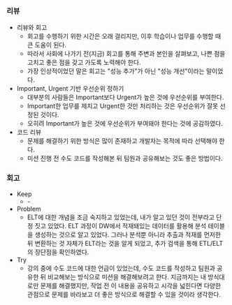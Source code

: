 ### 리뷰
- 리뷰와 회고
    - 회고를 수행하기 위한 시간은 오래 걸리지만, 이후 학습이나 업무를 수행할 때 큰 도움이 된다.
    - 따라서 사회에 나가기 전(지금) 회고를 통해 주변과 본인을 살펴보고, 나쁜 점을 고치고 좋은 점을 갖고 가도록 노력해야 한다.
    - 가장 인상적이었던 말은 회고는 "성능 추가"가 아닌 "성능 개선"이라는 말이었다.
- Important, Urgent 기반 우선순위 정하기
    - 대부분의 사람들은 Important보다 Urgent가 높은 것에 우선순위를 부여한다.
    - Important한 업무를 제치고 Urgent한 것만 처리하는 것은 우선순위가 잘못 선정된 것이다.
    - 오히려 Important가 높은 것에 우선순위가 부여돼야 한다는 것에 공감하였다.
- 코드 리뷰
    - 문제를 해결하기 위한 방식은 많이 존재하고 개발자는 목적에 따라 선택해야 한다.
    - 미션 진행 전 수도 코드를 작성해본 뒤 팀원과 공유해보는 것도 좋은 방법이다.
### 회고
- Keep
    - \-
- Problem
    - ELT에 대한 개념을 조금 숙지하고 있었는데, 내가 알고 있던 것이 전부라고 단정 짓고 있었다. ELT 과정이 DW에서 적재돼있는 데이터를 활용해 분석 테이블을 생성하는 것으로 알고 있었다. 그러나 분석뿐 아니라 추출과 적재를 먼저한 뒤 변환하는 것 자체가 ELT라는 것을 알게 되었고, 추가 검색을 통해 ETL/ELT의 장단점을 확인하였다.
- Try
    - 강의 중에 수도 코드에 대한 언급이 있었는데, 수도 코드를 작성하고 팀원과 공유한 뒤 비교해보는 방식으로 미션을 해결해보려고 한다. 지금까지는 내 방식대로만 문제를 해결했지만, 작업 전 이 내용을 공유하고 시각을 넓힌다면 다양한 관점으로 문제를 바라보고 더 좋은 방식으로 해결할 수 있을 것이라 생각한다.